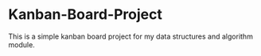 # Kanban-Board-Project
This is a simple kanban board project for my data structures and algorithm module. 
